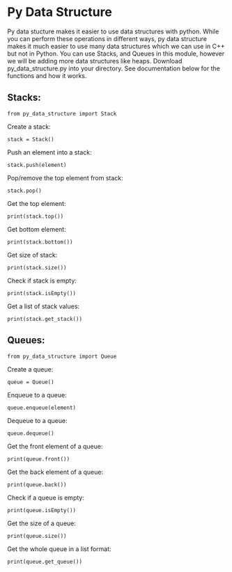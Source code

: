# Py Data Structure
Py data stucture makes it easier to use data structures with python. While you can perform these operations in different ways, py data structure makes it much easier to use many data structures which we can use in C++ but not in Python. You can use Stacks, and Queues in this module, however we will be adding more data structures like heaps. Download py_data_structure.py into your directory. See documentation below for the functions and how it works. 

## Stacks:
`from py_data_structure import Stack`<br>

Create a stack:

`stack = Stack()`<br>

Push an element into a stack:

`
stack.push(element)
`

Pop/remove the top element from stack:

`
stack.pop()
`

Get the top element:

`
print(stack.top())
`

Get bottom element:

`
print(stack.bottom())
`

Get size of stack:

`
print(stack.size())
`

Check if stack is empty:

`
print(stack.isEmpty())
`

Get a list of stack values:

`
print(stack.get_stack())
`

## Queues:
`from py_data_structure import Queue`<br>

Create a queue:

`queue = Queue()`

Enqueue to a queue:

`queue.enqueue(element)`

Dequeue to a queue:

`queue.dequeue()`

Get the front element of a queue:

`print(queue.front())`

Get the back element of a queue:

`print(queue.back())`

Check if a queue is empty:

`print(queue.isEmpty())`

Get the size of a queue:

`print(queue.size())`

Get the whole queue in a list format:

`print(queue.get_queue())`
